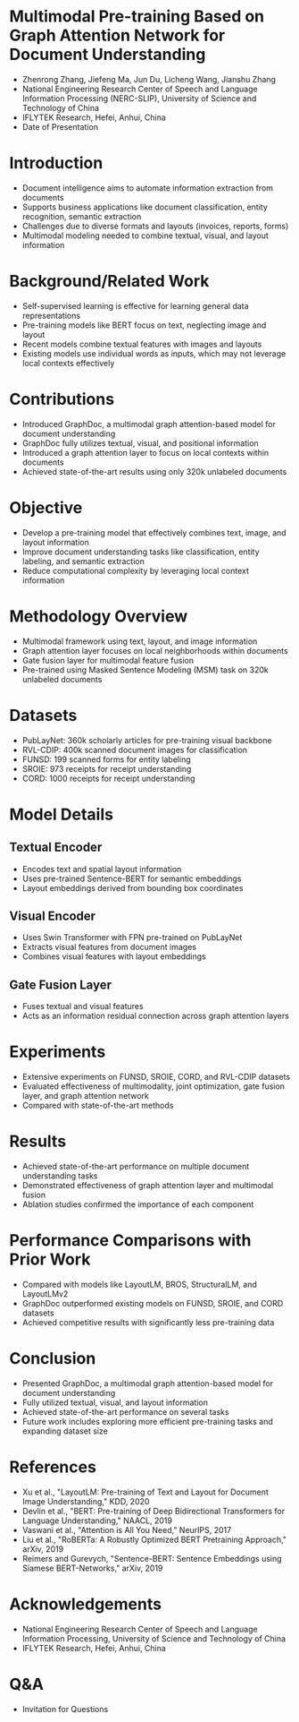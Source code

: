 # Multimodal Pre-training Based on Graph Attention Network for Document Understanding

- Zhenrong Zhang, Jiefeng Ma, Jun Du, Licheng Wang, Jianshu Zhang
- National Engineering Research Center of Speech and Language Information Processing (NERC-SLIP), University of Science and Technology of China
- IFLYTEK Research, Hefei, Anhui, China
- Date of Presentation

# Introduction

- Document intelligence aims to automate information extraction from documents
- Supports business applications like document classification, entity recognition, semantic extraction
- Challenges due to diverse formats and layouts (invoices, reports, forms)
- Multimodal modeling needed to combine textual, visual, and layout information

# Background/Related Work

- Self-supervised learning is effective for learning general data representations
- Pre-training models like BERT focus on text, neglecting image and layout
- Recent models combine textual features with images and layouts
- Existing models use individual words as inputs, which may not leverage local contexts effectively

# Contributions

- Introduced GraphDoc, a multimodal graph attention-based model for document understanding
- GraphDoc fully utilizes textual, visual, and positional information
- Introduced a graph attention layer to focus on local contexts within documents
- Achieved state-of-the-art results using only 320k unlabeled documents

# Objective

- Develop a pre-training model that effectively combines text, image, and layout information
- Improve document understanding tasks like classification, entity labeling, and semantic extraction
- Reduce computational complexity by leveraging local context information

# Methodology Overview

- Multimodal framework using text, layout, and image information
- Graph attention layer focuses on local neighborhoods within documents
- Gate fusion layer for multimodal feature fusion
- Pre-trained using Masked Sentence Modeling (MSM) task on 320k unlabeled documents

# Datasets

- PubLayNet: 360k scholarly articles for pre-training visual backbone
- RVL-CDIP: 400k scanned document images for classification
- FUNSD: 199 scanned forms for entity labeling
- SROIE: 973 receipts for receipt understanding
- CORD: 1000 receipts for receipt understanding

# Model Details

## Textual Encoder

- Encodes text and spatial layout information
- Uses pre-trained Sentence-BERT for semantic embeddings
- Layout embeddings derived from bounding box coordinates

## Visual Encoder

- Uses Swin Transformer with FPN pre-trained on PubLayNet
- Extracts visual features from document images
- Combines visual features with layout embeddings

## Gate Fusion Layer

- Fuses textual and visual features
- Acts as an information residual connection across graph attention layers

# Experiments

- Extensive experiments on FUNSD, SROIE, CORD, and RVL-CDIP datasets
- Evaluated effectiveness of multimodality, joint optimization, gate fusion layer, and graph attention network
- Compared with state-of-the-art methods

# Results

- Achieved state-of-the-art performance on multiple document understanding tasks
- Demonstrated effectiveness of graph attention layer and multimodal fusion
- Ablation studies confirmed the importance of each component

# Performance Comparisons with Prior Work

- Compared with models like LayoutLM, BROS, StructuralLM, and LayoutLMv2
- GraphDoc outperformed existing models on FUNSD, SROIE, and CORD datasets
- Achieved competitive results with significantly less pre-training data

# Conclusion

- Presented GraphDoc, a multimodal graph attention-based model for document understanding
- Fully utilized textual, visual, and layout information
- Achieved state-of-the-art performance on several tasks
- Future work includes exploring more efficient pre-training tasks and expanding dataset size

# References

- Xu et al., "LayoutLM: Pre-training of Text and Layout for Document Image Understanding," KDD, 2020
- Devlin et al., "BERT: Pre-training of Deep Bidirectional Transformers for Language Understanding," NAACL, 2019
- Vaswani et al., "Attention is All You Need," NeurIPS, 2017
- Liu et al., "RoBERTa: A Robustly Optimized BERT Pretraining Approach," arXiv, 2019
- Reimers and Gurevych, "Sentence-BERT: Sentence Embeddings using Siamese BERT-Networks," arXiv, 2019

# Acknowledgements

- National Engineering Research Center of Speech and Language Information Processing, University of Science and Technology of China
- IFLYTEK Research, Hefei, Anhui, China

# Q&A

- Invitation for Questions
